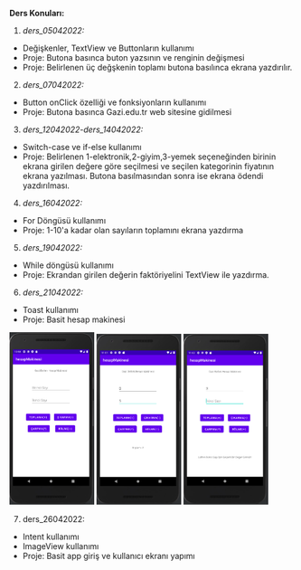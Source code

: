 **Ders Konuları:**

1. *ders_05042022:*

+ Değişkenler, TextView ve Buttonların kullanımı
+ Proje: Butona basınca buton yazsının ve renginin değişmesi
+ Proje: Belirlenen üç değşkenin toplamı butona basılınca ekrana yazdırılır.

2. *ders_07042022:*

+ Button onClick özelliği ve fonksiyonların kullanımı
+ Proje: Butona basınca Gazi.edu.tr web sitesine gidilmesi

3. *ders_12042022-ders_14042022:*

+ Switch-case ve if-else kullanımı
+ Proje: Belirlenen 1-elektronik,2-giyim,3-yemek seçeneğinden birinin ekrana girilen değere göre seçilmesi ve seçilen kategorinin fiyatının ekrana yazılması. Butona basılmasından sonra ise ekrana ödendi yazdırılması.

4. *ders_16042022:*

+ For Döngüsü kullanımı
+ Proje: 1-10'a kadar olan sayıların toplamını ekrana yazdırma

5. *ders_19042022:*

+ While döngüsü kullanımı
+ Proje: Ekrandan girilen değerin faktöriyelini TextView ile yazdırma.

6. *ders_21042022:*

+ Toast kullanımı
+ Proje: Basit hesap makinesi

<img src="Pictures/hesapMakinesiAndroid.PNG" alt="drawing" width="150"/> <img src="Pictures/hesapMakinesiAndroid2.PNG" alt="drawing" width="150"/> <img src="Pictures/hesapMakinesiAndroid3.PNG" alt="drawing" width="150"/>

7. ders_26042022:

+ Intent kullanımı
+ ImageView kullanımı
+ Proje: Basit app giriş ve kullanıcı ekranı yapımı
